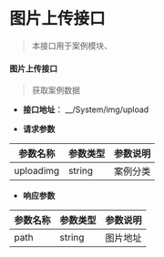 # 图片上传接口

> 本接口用于案例模块、

#### 图片上传接口

> 获取案例数据

+ __接口地址__： __/System/img/upload

+ __请求参数__

|  参数名称  | 参数类型 | 参数说明 |
| --------- | -------- | ------- |
| uploadimg | string | 案例分类 |

+ __响应参数__

|  参数名称  | 参数类型 | 参数说明 |
| --------- | -------- | ------- |
| path | string | 图片地址 |
